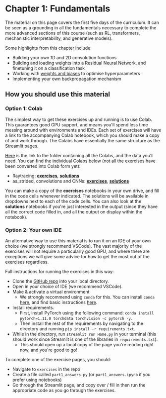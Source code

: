 # Chapter 1: Fundamentals

The material on this page covers the first five days of the curriculum. It can be seen as a grounding in all the fundamentals necessary to complete the more advanced sections of this course (such as RL, transformers, mechanistic interpretability, and generative models).

Some highlights from this chapter include:
* Building your own 1D and 2D convolution functions
* Building and loading weights into a Residual Neural Network, and finetuning it on a classification task
* Working with [weights and biases](https://wandb.ai/site) to optimise hyperparameters
* Implementing your own backpropagation mechanism

## How you should use this material

### Option 1: Colab

The simplest way to get these exercises up and running is to use Colab. This guarantees good GPU support, and means you'll spend less time messing around with environments and IDEs. Each set of exercises will have a link to the accompanying Colab notebook, which you should make a copy of and work through. The Colabs have essentially the same structure as the Streamlit pages.

[Here](https://drive.google.com/drive/folders/1YnTChxQTJnJfFhqyHA44h9Nro79AaYpn?usp=sharing) is the link to the folder containing all the Colabs, and the data you'll need. You can find the individual Colabs below (not all the exercises have been converted into Colab form yet):

* Raytracing: [**exercises**](https://colab.research.google.com/drive/1tp-vd591FarVyn7pA2V9oYDqYiWmjEjF?usp=share_link), [**solutions**](https://colab.research.google.com/drive/19QroufIT25oZ5yG7JGWL5Jp9IPcsq0d4?usp=sharing)
* as_strided, convolutions and CNNs: [**exercises**](https://colab.research.google.com/drive/1hQE1inYldFI_mmpCiLbIW8yI2C-PxBev?usp=sharing), [**solutions**](https://colab.research.google.com/drive/1VZk9ba3j7HJP9ChntblOoEAwxZukCgHn?usp=sharing)

You can make a copy of the **exercises** notebooks in your own drive, and fill in the code cells whenever indicated. The solutions will be available in dropdowns next to each of the code cells. You can also look at the **solutions** notebooks if you're just interested in the output (since they have all the correct code filled in, and all the output on display within the notebook).

### Option 2: Your own IDE

An alternative way to use this material is to run it on an IDE of your own choice (we strongly recommend VSCode). The vast majority of the exercises will not require a particularly good GPU, and where there are exceptions we will give some advice for how to get the most out of the exercises regardless.

Full instructions for running the exercises in this way:

* Clone the [GitHub repo](https://github.com/callummcdougall/TransformerLens-intro) into your local directory.
* Open in your choice of IDE (we recommend VSCode).
* Make & activate a virtual environment
    * We strongly recommend using `conda` for this. You can install `conda` [here](https://conda.io/projects/conda/en/latest/user-guide/install/index.html), and find basic instructions [here](https://conda.io/projects/conda/en/latest/user-guide/tasks/manage-environments.html).
* Install requirements.
    * First, install PyTorch using the following command: `conda install pytorch=1.11.0 torchdata torchvision -c pytorch -y`.
    * Then install the rest of the requirements by navigating to the directory and running `pip install -r requirements.txt`.
* While in the directory, run `streamlit run Home.py` in your terminal (this should work since Streamlit is one of the libraries in `requirements.txt`).
    * This should open up a local copy of the page you're reading right now, and you're good to go!

To complete one of the exercise pages, you should:

* Navigate to `exercises` in the repo
* Create a file called `part1_answers.py` (or `part1_answers.ipynb` if you prefer using notebooks)
* Go through the Streamlit page, and copy over / fill in then run the appropriate code as you go through the exercises.